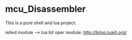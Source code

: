 # mcu_Disassembler

This is a pure shell and lua project.

relied module --> lua bit oper module:
http://bitop.luajit.org/
